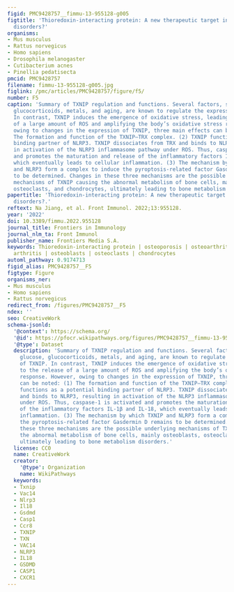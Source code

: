 ```yaml
---
figid: PMC9428757__fimmu-13-955128-g005
figtitle: 'Thioredoxin-interacting protein: A new therapeutic target in bone metabolism
  disorders?'
organisms:
- Mus musculus
- Rattus norvegicus
- Homo sapiens
- Drosophila melanogaster
- Cutibacterium acnes
- Pinellia pedatisecta
pmcid: PMC9428757
filename: fimmu-13-955128-g005.jpg
figlink: /pmc/articles/PMC9428757/figure/f5/
number: F5
caption: 'Summary of TXNIP regulation and functions. Several factors, such as glucose,
  glucocorticoids, metals, and aging, are known to regulate the expression of TXNIP.
  In contrast, TXNIP induces the emergence of oxidative stress, leading to the release
  of a large amount of ROS and amplifying the body’s oxidative stress response. However,
  owing to changes in the expression of TXNIP, three main effects can be noted: (1)
  The formation and function of the TXNIP–TRX complex. (2) TXNIP functions as a potential
  binding partner of NLRP3. TXNIP dissociates from TRX and binds to NLRP3, resulting
  in activation of the NLRP3 inflammasome pathway under ROS. Thus, caspase-1 is activated
  and promotes the maturation and release of the inflammatory factors IL-1β and IL-18,
  which eventually leads to cellular inflammation. (3) The mechanism by which TXNIP
  and NLRP3 form a complex to induce the pyroptosis-related factor Gasdermin D remains
  to be determined. Changes in these three mechanisms are the possible underlying
  mechanisms of TXNIP causing the abnormal metabolism of bone cells, mainly osteoblasts,
  osteoclasts, and chondrocytes, ultimately leading to bone metabolism disorders.'
papertitle: 'Thioredoxin-interacting protein: A new therapeutic target in bone metabolism
  disorders?.'
reftext: Na Jiang, et al. Front Immunol. 2022;13:955128.
year: '2022'
doi: 10.3389/fimmu.2022.955128
journal_title: Frontiers in Immunology
journal_nlm_ta: Front Immunol
publisher_name: Frontiers Media S.A.
keywords: Thioredoxin-interacting protein | osteoporosis | osteoarthritis | rheumatoid
  arthritis | osteoblasts | osteoclasts | chondrocytes
automl_pathway: 0.9174713
figid_alias: PMC9428757__F5
figtype: Figure
organisms_ner:
- Mus musculus
- Homo sapiens
- Rattus norvegicus
redirect_from: /figures/PMC9428757__F5
ndex: ''
seo: CreativeWork
schema-jsonld:
  '@context': https://schema.org/
  '@id': https://pfocr.wikipathways.org/figures/PMC9428757__fimmu-13-955128-g005.html
  '@type': Dataset
  description: 'Summary of TXNIP regulation and functions. Several factors, such as
    glucose, glucocorticoids, metals, and aging, are known to regulate the expression
    of TXNIP. In contrast, TXNIP induces the emergence of oxidative stress, leading
    to the release of a large amount of ROS and amplifying the body’s oxidative stress
    response. However, owing to changes in the expression of TXNIP, three main effects
    can be noted: (1) The formation and function of the TXNIP–TRX complex. (2) TXNIP
    functions as a potential binding partner of NLRP3. TXNIP dissociates from TRX
    and binds to NLRP3, resulting in activation of the NLRP3 inflammasome pathway
    under ROS. Thus, caspase-1 is activated and promotes the maturation and release
    of the inflammatory factors IL-1β and IL-18, which eventually leads to cellular
    inflammation. (3) The mechanism by which TXNIP and NLRP3 form a complex to induce
    the pyroptosis-related factor Gasdermin D remains to be determined. Changes in
    these three mechanisms are the possible underlying mechanisms of TXNIP causing
    the abnormal metabolism of bone cells, mainly osteoblasts, osteoclasts, and chondrocytes,
    ultimately leading to bone metabolism disorders.'
  license: CC0
  name: CreativeWork
  creator:
    '@type': Organization
    name: WikiPathways
  keywords:
  - Txnip
  - Vac14
  - Nlrp3
  - Il18
  - Gsdmd
  - Casp1
  - Ccr8
  - TXNIP
  - TXN
  - VAC14
  - NLRP3
  - IL18
  - GSDMD
  - CASP1
  - CXCR1
---
```

